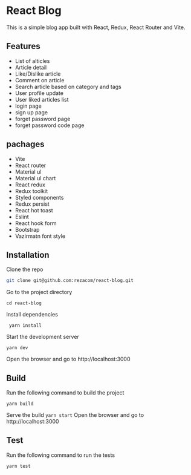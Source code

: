 # React Blog

This is a simple blog app built with React, Redux, React Router and Vite.

## Features

- List of alticles
- Article detail
- Like/Dislike article
- Comment on article
- Search article based on category and tags
- User profile update
- User liked articles list
- login page
- sign up page
- forget password page
- forget password code page

## pachages

- Vite
- React router
- Material ul
- Material ul chart
- React redux
- Redux toolkit
- Styled components
- Redux persist
- React hot toast
- Eslint 
- React hook form
- Bootstrap
- Vazirmatn font style

## Installation

Clone the repo

```sh
git clone git@github.com:rezacom/react-blog.git
```

Go to the project directory

```
cd react-blog
```

Install dependencies

```
 yarn install
```

Start the development server

```
yarn dev
```

Open the browser and go to http://localhost:3000

## Build

Run the following command to build the project

```
yarn build
```

Serve the build
`yarn start`
Open the browser and go to http://localhost:3000

## Test

Run the following command to run the tests

```
yarn test
```
